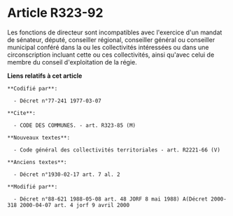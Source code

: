 # Article R323-92

Les fonctions de directeur sont incompatibles avec l'exercice d'un mandat de sénateur, député, conseiller régional,
conseiller général ou conseiller municipal conféré dans la ou les collectivités intéressées ou dans une circonscription
incluant cette ou ces collectivités, ainsi qu'avec celui de membre du conseil d'exploitation de la régie.

**Liens relatifs à cet article**

	**Codifié par**:

	  - Décret n°77-241 1977-03-07

	**Cite**:

	  - CODE DES COMMUNES. - art. R323-85 (M)

	**Nouveaux textes**:

	  - Code général des collectivités territoriales - art. R2221-66 (V)

	**Anciens textes**:

	  - Décret n°1930-02-17 art. 7 al. 2

	**Modifié par**:

	  - Décret n°88-621 1988-05-08 art. 48 JORF 8 mai 1988) A(Décret 2000-318 2000-04-07 art. 4 jorf 9 avril 2000

